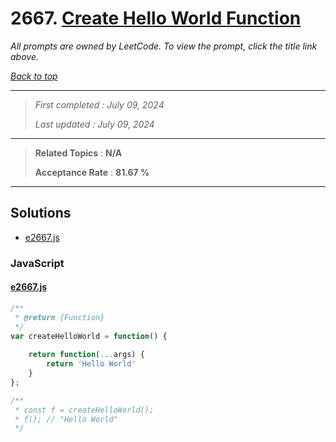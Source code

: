 # 2667. [Create Hello World Function](<https://leetcode.com/problems/create-hello-world-function>)

*All prompts are owned by LeetCode. To view the prompt, click the title link above.*

*[Back to top](<../README.md>)*

------

> *First completed : July 09, 2024*
>
> *Last updated : July 09, 2024*

------

> **Related Topics** : **N/A**
>
> **Acceptance Rate** : **81.67 %**

------

## Solutions

- [e2667.js](<../my-submissions/e2667.js>)
### JavaScript
#### [e2667.js](<../my-submissions/e2667.js>)
```JavaScript
/**
 * @return {Function}
 */
var createHelloWorld = function() {
    
    return function(...args) {
        return 'Hello World'
    }
};

/**
 * const f = createHelloWorld();
 * f(); // "Hello World"
 */
```

